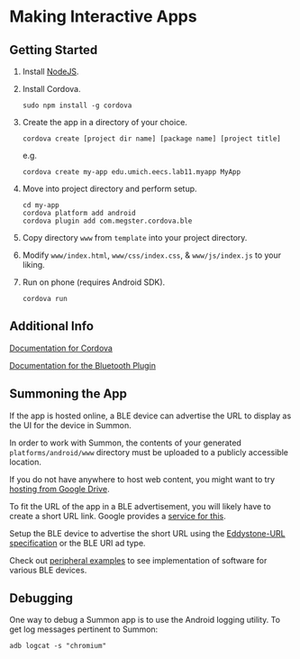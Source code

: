 Making Interactive Apps
=======================


Getting Started
---------------

1.  Install [NodeJS](https://nodejs.org/).

2.  Install Cordova.

        sudo npm install -g cordova

3.  Create the app in a directory of your choice.

        cordova create [project dir name] [package name] [project title]

    e.g.

        cordova create my-app edu.umich.eecs.lab11.myapp MyApp

4.  Move into project directory and perform setup.

        cd my-app
        cordova platform add android
        cordova plugin add com.megster.cordova.ble

5.  Copy directory `www` from `template` into your project directory.

6.  Modify `www/index.html`, `www/css/index.css`, & `www/js/index.js` to your liking.

7.  Run on phone (requires Android SDK).

        cordova run


Additional Info
---------------

[Documentation for Cordova](http://cordova.apache.org/docs/en/edge/)

[Documentation for the Bluetooth Plugin](https://github.com/don/cordova-plugin-ble-central)


Summoning the App
-----------------

If the app is hosted online, a BLE device can advertise the URL to display as the UI for the device in Summon.

In order to work with Summon, the contents of your generated `platforms/android/www` directory must be uploaded to a publicly accessible location.

If you do not have anywhere to host web content, you might want to try [hosting from Google Drive](https://support.google.com/drive/answer/2881970?hl=en).

To fit the URL of the app in a BLE advertisement, you will likely have to create a short URL link. Google provides a [service for this](http://goo.gl).

Setup the BLE device to advertise the short URL using the [Eddystone-URL specification](https://github.com/google/eddystone/tree/master/eddystone-url) or the BLE URI ad type. 

Check out [peripheral examples](../peripherals/) to see implementation of software for various BLE devices.


Debugging
---------

One way to debug a Summon app is to use the Android logging utility. To get log
messages pertinent to Summon:

    adb logcat -s "chromium"
